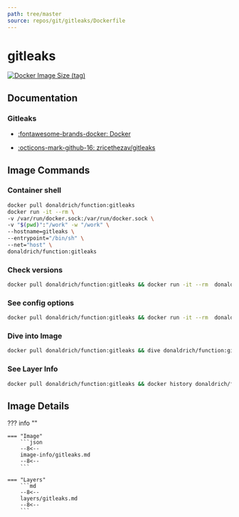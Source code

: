 ```yaml
---
path: tree/master
source: repos/git/gitleaks/Dockerfile
---
```


# gitleaks

[![Docker Image Size (tag)](https://img.shields.io/docker/image-size/donaldrich/function/gitleaks?color=blue&label=donaldrich/function:gitleaks&logo=docker&style=flat-square)](https://hub.docker.com/r/donaldrich/function/gitleaks)

## Documentation

### Gitleaks

- [:fontawesome-brands-docker: Docker](https://hub.docker.com/r/zricethezav/gitleaks)

- [:octicons-mark-github-16: zricethezav/gitleaks](https://github.com/zricethezav/gitleaks)

## Image Commands

### Container shell

```sh
docker pull donaldrich/function:gitleaks
docker run -it --rm \
-v /var/run/docker.sock:/var/run/docker.sock \
-v "$(pwd)":"/work" -w "/work" \
--hostname=gitleaks \
--entrypoint="/bin/sh" \
--net="host" \
donaldrich/function:gitleaks
```

### Check versions

```sh
docker pull donaldrich/function:gitleaks && docker run -it --rm  donaldrich/function:gitleaks validate
```

### See config options

```sh
docker pull donaldrich/function:gitleaks && docker run -it --rm  donaldrich/function:gitleaks help
```

### Dive into Image

```sh
docker pull donaldrich/function:gitleaks && dive donaldrich/function:gitleaks
```

### See Layer Info

```sh
docker pull donaldrich/function:gitleaks && docker history donaldrich/function:gitleaks
```

## Image Details

??? info ""

    === "Image"
        ```json
        --8<--
        image-info/gitleaks.md
        --8<--
        ```

    === "Layers"
        ```md
        --8<--
        layers/gitleaks.md
        --8<--
        ```
